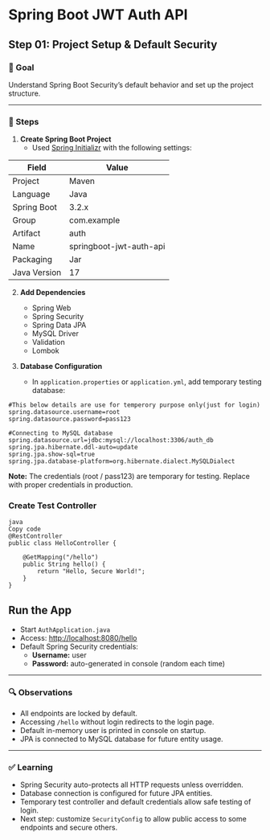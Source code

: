 # Spring Boot JWT Auth API

## Step 01: Project Setup & Default Security

### 🎯 Goal
Understand Spring Boot Security’s default behavior and set up the project structure.

---

### 🧱 Steps

1. **Create Spring Boot Project**
   - Used [Spring Initializr](https://start.spring.io/) with the following settings:

| Field | Value |
|-------|-------|
| Project | Maven |
| Language | Java |
| Spring Boot | 3.2.x |
| Group | com.example |
| Artifact | auth |
| Name | springboot-jwt-auth-api |
| Packaging | Jar |
| Java Version | 17 |

2. **Add Dependencies**
   - Spring Web  
   - Spring Security  
   - Spring Data JPA  
   - MySQL Driver  
   - Validation  
   - Lombok  

3. **Database Configuration**
   - In `application.properties` or `application.yml`, add temporary testing database:

```properties
#This below details are use for temperory purpose only(just for login)
spring.datasource.username=root
spring.datasource.password=pass123

#Connecting to MySQL database
spring.datasource.url=jdbc:mysql://localhost:3306/auth_db
spring.jpa.hibernate.ddl-auto=update
spring.jpa.show-sql=true
spring.jpa.database-platform=org.hibernate.dialect.MySQLDialect
```
 **Note:** The credentials (root / pass123) are temporary for testing. Replace with proper credentials in production.

### Create Test Controller
```
java
Copy code
@RestController
public class HelloController {

    @GetMapping("/hello")
    public String hello() {
        return "Hello, Secure World!";
    }
}
```
## Run the App

- Start `AuthApplication.java`
- Access: [http://localhost:8080/hello](http://localhost:8080/hello)
- Default Spring Security credentials:
  - **Username:** user
  - **Password:** auto-generated in console (random each time)

---

### 🔍 Observations

- All endpoints are locked by default.
- Accessing `/hello` without login redirects to the login page.
- Default in-memory user is printed in console on startup.
- JPA is connected to MySQL database for future entity usage.

---

### ✅ Learning

- Spring Security auto-protects all HTTP requests unless overridden.
- Database connection is configured for future JPA entities.
- Temporary test controller and default credentials allow safe testing of login.
- Next step: customize `SecurityConfig` to allow public access to some endpoints and secure others.
